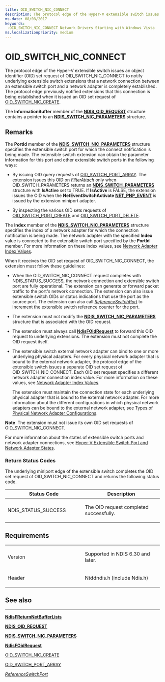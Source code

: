 ```yaml
---
title: OID_SWITCH_NIC_CONNECT
description: The protocol edge of the Hyper-V extensible switch issues an object identifier (OID) set request of OID_SWITCH_NIC_CONNECT to notify underlying extensible switch extensions that a network connection between an extensible switch port and a network adapter is completely established. The protocol edge previously notified extensions that this connection is being established when it issued an OID set request of OID_SWITCH_NIC_CREATE.
ms.date: 08/08/2017
keywords: 
 -OID_SWITCH_NIC_CONNECT Network Drivers Starting with Windows Vista
ms.localizationpriority: medium
---
```


# OID\_SWITCH\_NIC\_CONNECT


The protocol edge of the Hyper-V extensible switch issues an object identifier (OID) set request of OID\_SWITCH\_NIC\_CONNECT to notify underlying extensible switch extensions that a network connection between an extensible switch port and a network adapter is completely established. The protocol edge previously notified extensions that this connection is being established when it issued an OID set request of [OID\_SWITCH\_NIC\_CREATE](oid-switch-nic-create.md).

The **InformationBuffer** member of the [**NDIS\_OID\_REQUEST**](/windows-hardware/drivers/ddi/oidrequest/ns-oidrequest-ndis_oid_request) structure contains a pointer to an [**NDIS\_SWITCH\_NIC\_PARAMETERS**](/windows-hardware/drivers/ddi/ntddndis/ns-ntddndis-_ndis_switch_nic_parameters) structure.

## Remarks

The **PortId** member of the [**NDIS\_SWITCH\_NIC\_PARAMETERS**](/windows-hardware/drivers/ddi/ntddndis/ns-ntddndis-_ndis_switch_nic_parameters) structure specifies the extensible switch port for which the connect notification is being made. The extensible switch extension can obtain the parameter information for this port and other extensible switch ports in the following ways:

-   By issuing OID query requests of [OID\_SWITCH\_PORT\_ARRAY](oid-switch-port-array.md). The extension issues this OID on [*FilterAttach*](/windows-hardware/drivers/ddi/ndis/nc-ndis-filter_attach) only when OID\_SWITCH\_PARAMETERS returns an [**NDIS\_SWITCH\_PARAMETERS**](/windows-hardware/drivers/ddi/ntddndis/ns-ntddndis-_ndis_switch_parameters) structure with **IsActive** set to TRUE. If **IsActive** is FALSE, the extension issues the OID when the **NetEventSwitchActivate** [**NET\_PNP\_EVENT**](/windows-hardware/drivers/ddi/netpnp/ns-netpnp-_net_pnp_event) is issued by the extension miniport adapter.

-   By inspecting the various OID sets requests of [OID\_SWITCH\_PORT\_CREATE](oid-switch-port-create.md) and [OID\_SWITCH\_PORT\_DELETE](oid-switch-port-delete.md).

The **Index** member of the [**NDIS\_SWITCH\_NIC\_PARAMETERS**](/windows-hardware/drivers/ddi/ntddndis/ns-ntddndis-_ndis_switch_nic_parameters) structure specifies the index of a network adapter for which the connection notification is being made. The network adapter with the specified **Index** value is connected to the extensible switch port specified by the **PortId** member. For more information on these index values, see [Network Adapter Index Values](./network-adapter-index-values.md).

When it receives the OID set request of OID\_SWITCH\_NIC\_CONNECT, the extension must follow these guidelines:

-   When the OID\_SWITCH\_NIC\_CONNECT request completes with NDIS\_STATUS\_SUCCESS, the network connection and extensible switch port are fully operational. The extension can generate or forward packet traffic to the port's network connection. The extension can also issue extensible switch OIDs or status indications that use the port as the source port. The extension can also call [*ReferenceSwitchPort*](/windows-hardware/drivers/ddi/ndis/nc-ndis-ndis_switch_reference_switch_port) to increment the extensible switch reference counter for the port.

-   The extension must not modify the [**NDIS\_SWITCH\_NIC\_PARAMETERS**](/windows-hardware/drivers/ddi/ntddndis/ns-ntddndis-_ndis_switch_nic_parameters) structure that is associated with the OID request.

-   The extension must always call [**NdisFOidRequest**](/windows-hardware/drivers/ddi/ndis/nf-ndis-ndisfoidrequest) to forward this OID request to underlying extensions. The extension must not complete the OID request itself.

-   The extensible switch external network adapter can bind to one or more underlying physical adapters. For every physical network adapter that is bound to the external network adapter, the protocol edge of the extensible switch issues a separate OID set request of OID\_SWITCH\_NIC\_CONNECT. Each OID set request specifies a different network adapter connection index value. For more information on these values, see [Network Adapter Index Values](./network-adapter-index-values.md).

    The extension must maintain the connection state for each underlying physical adapter that is bound to the external network adapter. For more information about the different configurations in which physical network adapters can be bound to the external network adapter, see [Types of Physical Network Adapter Configurations](./types-of-physical-network-adapter-configurations.md).

**Note**  The extension must not issue its own OID set requests of OID\_SWITCH\_NIC\_CONNECT.

 

For more information about the states of extensible switch ports and network adapter connections, see [Hyper-V Extensible Switch Port and Network Adapter States](./hyper-v-extensible-switch-port-and-network-adapter-states.md).

### Return Status Codes

The underlying miniport edge of the extensible switch completes the OID set request of OID\_SWITCH\_NIC\_CONNECT and returns the following status code.

<table>
<colgroup>
<col width="50%" />
<col width="50%" />
</colgroup>
<thead>
<tr class="header">
<th>Status Code</th>
<th>Description</th>
</tr>
</thead>
<tbody>
<tr class="odd">
<td><p>NDIS_STATUS_SUCCESS</p></td>
<td><p>The OID request completed successfully.</p></td>
</tr>
</tbody>
</table>

 

## Requirements

<table>
<colgroup>
<col width="50%" />
<col width="50%" />
</colgroup>
<tbody>
<tr class="odd">
<td><p>Version</p></td>
<td><p>Supported in NDIS 6.30 and later.</p></td>
</tr>
<tr class="even">
<td><p>Header</p></td>
<td>Ntddndis.h (include Ndis.h)</td>
</tr>
</tbody>
</table>

## See also


****
[**NdisFReturnNetBufferLists**](/windows-hardware/drivers/ddi/ndis/nf-ndis-ndisfreturnnetbufferlists)

[**NDIS\_OID\_REQUEST**](/windows-hardware/drivers/ddi/oidrequest/ns-oidrequest-ndis_oid_request)

[**NDIS\_SWITCH\_NIC\_PARAMETERS**](/windows-hardware/drivers/ddi/ntddndis/ns-ntddndis-_ndis_switch_nic_parameters)

[**NdisFOidRequest**](/windows-hardware/drivers/ddi/ndis/nf-ndis-ndisfoidrequest)

[OID\_SWITCH\_NIC\_CREATE](oid-switch-nic-create.md)

[OID\_SWITCH\_PORT\_ARRAY](oid-switch-port-array.md)

[*ReferenceSwitchPort*](/windows-hardware/drivers/ddi/ndis/nc-ndis-ndis_switch_reference_switch_port)

 

